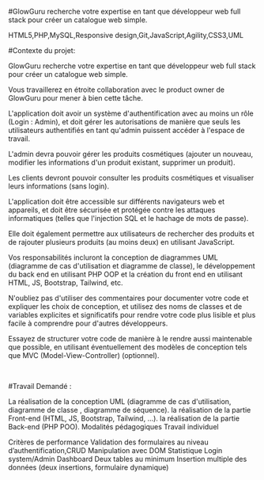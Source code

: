 #GlowGuru recherche votre expertise en tant que développeur web full stack pour créer un catalogue web simple.

HTML5,PHP,MySQL,Responsive design,Git,JavaScript,Agility,CSS3,UML

#Contexte du projet:

GlowGuru recherche votre expertise en tant que développeur web full stack pour créer un catalogue web simple.

Vous travaillerez en étroite collaboration avec le product owner de GlowGuru pour mener à bien cette tâche.

L'application doit avoir un système d'authentification avec au moins un rôle (Login : Admin), et doit gérer les autorisations de manière que seuls les utilisateurs authentifiés en tant qu'admin puissent accéder à l'espace de travail.

L'admin devra pouvoir gérer les produits cosmétiques (ajouter un nouveau, modifier les informations d'un produit existant, supprimer un produit).

Les clients devront pouvoir consulter les produits cosmétiques et visualiser leurs informations (sans login).

L'application doit être accessible sur différents navigateurs web et appareils, et doit être sécurisée et protégée contre les attaques informatiques (telles que l'injection SQL et le hachage de mots de passe).

Elle doit également permettre aux utilisateurs de rechercher des produits et de rajouter plusieurs produits (au moins deux) en utilisant JavaScript.

Vos responsabilités incluront la conception de diagrammes UML (diagramme de cas d'utilisation et diagramme de classe), le développement du back end en utilisant PHP OOP et la création du front end en utilisant HTML, JS, Bootstrap, Tailwind, etc.

N'oubliez pas d'utiliser des commentaires pour documenter votre code et expliquer les choix de conception, et utilisez des noms de classes et de variables explicites et significatifs pour rendre votre code plus lisible et plus facile à comprendre pour d'autres développeurs.

Essayez de structurer votre code de manière à le rendre aussi maintenable que possible, en utilisant éventuellement des modèles de conception tels que MVC (Model-View-Controller) (optionnel).

​

#Travail Demandé :

La réalisation de la conception UML (diagramme de cas d'utilisation, diagramme de classe , diagramme de séquence).
la réalisation de la partie Front-end (HTML, JS, Bootstrap, Tailwind, ...).
la réalisation de la partie Back-end (PHP POO).
Modalités pédagogiques
Travail individuel


Critères de performance
Validation des formulaires au niveau d’authentification,CRUD
Manipulation avec DOM
Statistique
Login system/Admin Dashboard
Deux tables au minimum
Insertion multiple des données (deux insertions, formulaire dynamique)

